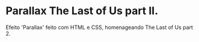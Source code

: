 # Parallax The Last of Us part II.
Efeito 'Parallax' feito com HTML e CSS, homenageando The Last of Us part 2.
